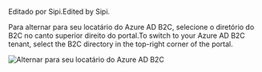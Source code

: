<span data-ttu-id="d981c-101">Editado por Sipi.</span><span class="sxs-lookup"><span data-stu-id="d981c-101">Edited by Sipi.</span></span>

<span data-ttu-id="d981c-102">Para alternar para seu locatário do Azure AD B2C, selecione o diretório do B2C no canto superior direito do portal.</span><span class="sxs-lookup"><span data-stu-id="d981c-102">To switch to your Azure AD B2C tenant, select the B2C directory in the top-right corner of the portal.</span></span>

![Alternar para seu locatário do Azure AD B2C](./media/active-directory-b2c-switch-b2c-tenant/switch-to-b2c-tenant.png)

